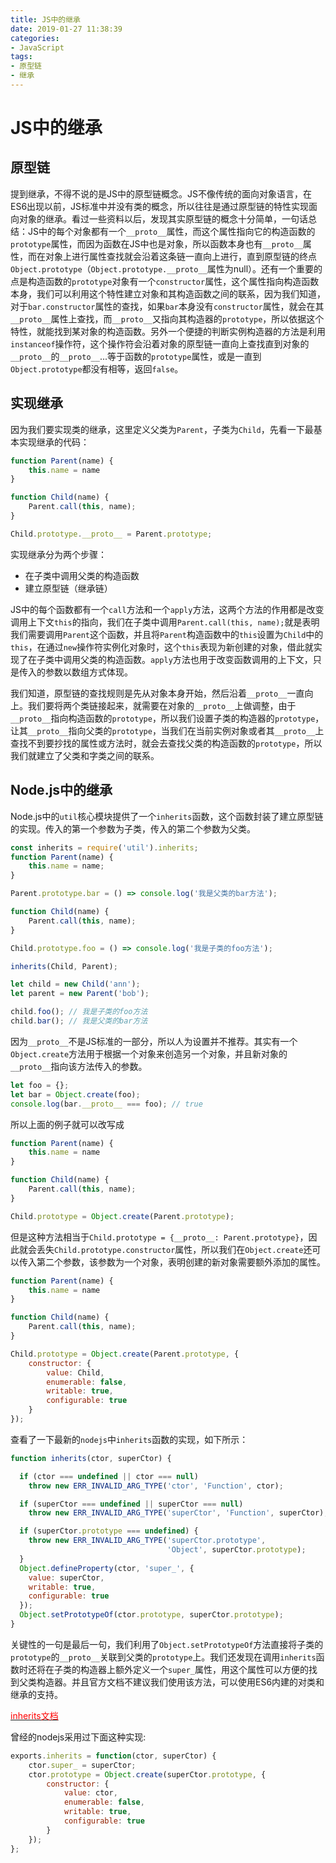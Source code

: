 ```yaml
---
title: JS中的继承
date: 2019-01-27 11:38:39
categories:
- JavaScript
tags:
- 原型链
- 继承
---
```


# JS中的继承

## 原型链

提到继承，不得不说的是JS中的原型链概念。JS不像传统的面向对象语言，在ES6出现以前，JS标准中并没有类的概念，所以往往是通过原型链的特性实现面向对象的继承。看过一些资料以后，发现其实原型链的概念十分简单，一句话总结：JS中的每个对象都有一个`__proto__`属性，而这个属性指向它的构造函数的`prototype`属性，而因为函数在JS中也是对象，所以函数本身也有`__proto__`属性，而在对象上进行属性查找就会沿着这条链一直向上进行，直到原型链的终点`Object.prototype`（`Object.prototype.__proto__`属性为null）。还有一个重要的点是构造函数的`prototype`对象有一个`constructor`属性，这个属性指向构造函数本身，我们可以利用这个特性建立对象和其构造函数之间的联系，因为我们知道，对于`bar.constructor`属性的查找，如果`bar`本身没有`constructor`属性，就会在其`__proto__`属性上查找，而`__proto__`又指向其构造器的`prototype`，所以依据这个特性，就能找到某对象的构造函数。另外一个便捷的判断实例构造器的方法是利用`instanceof`操作符，这个操作符会沿着对象的原型链一直向上查找直到对象的`__proto__`的`__proto__`...等于函数的`prototype`属性，或是一直到`Object.prototype`都没有相等，返回`false`。

<!-- more -->

## 实现继承

因为我们要实现类的继承，这里定义父类为`Parent`，子类为`Child`，先看一下最基本实现继承的代码：
```javascript
function Parent(name) {
    this.name = name
}

function Child(name) {
    Parent.call(this, name);
}

Child.prototype.__proto__ = Parent.prototype;
```

实现继承分为两个步骤：
- 在子类中调用父类的构造函数
- 建立原型链（继承链）

JS中的每个函数都有一个`call`方法和一个`apply`方法，这两个方法的作用都是改变调用上下文`this`的指向，我们在子类中调用`Parent.call(this, name);`就是表明我们需要调用`Parent`这个函数，并且将`Parent`构造函数中的`this`设置为`Child`中的`this`，在通过`new`操作符实例化对象时，这个`this`表现为新创建的对象，借此就实现了在子类中调用父类的构造函数。`apply`方法也用于改变函数调用的上下文，只是传入的参数以数组方式体现。

我们知道，原型链的查找规则是先从对象本身开始，然后沿着`__proto__`一直向上。我们要将两个类链接起来，就需要在对象的`__proto__`上做调整，由于`__proto__`指向构造函数的`prototype`，所以我们设置子类的构造器的`prototype`，让其`__proto__`指向父类的`prototype`，当我们在当前实例对象或者其`__proto__`上查找不到要抄找的属性或方法时，就会去查找父类的构造函数的`prototype`，所以我们就建立了父类和字类之间的联系。

## Node.js中的继承

Node.js中的`util`核心模块提供了一个`inherits`函数，这个函数封装了建立原型链的实现。传入的第一个参数为子类，传入的第二个参数为父类。

```javascript
const inherits = require('util').inherits;
function Parent(name) {
    this.name = name;
}

Parent.prototype.bar = () => console.log('我是父类的bar方法');

function Child(name) {
    Parent.call(this, name);
}

Child.prototype.foo = () => console.log('我是子类的foo方法');

inherits(Child, Parent);

let child = new Child('ann');
let parent = new Parent('bob');

child.foo(); // 我是子类的foo方法
child.bar(); // 我是父类的bar方法
```

因为`__proto__`不是JS标准的一部分，所以人为设置并不推荐。其实有一个`Object.create`方法用于根据一个对象来创造另一个对象，并且新对象的`__proto__`指向该方法传入的参数。

```javascript
let foo = {};
let bar = Object.create(foo);
console.log(bar.__proto__ === foo); // true
```

所以上面的例子就可以改写成

```javascript
function Parent(name) {
    this.name = name
}

function Child(name) {
    Parent.call(this, name);
}

Child.prototype = Object.create(Parent.prototype);
```

但是这种方法相当于`Child.prototype = {__proto__: Parent.prototype}`，因此就会丢失`Child.prototype.constructor`属性，所以我们在`Object.create`还可以传入第二个参数，该参数为一个对象，表明创建的新对象需要额外添加的属性。
```javascript
function Parent(name) {
    this.name = name
}

function Child(name) {
    Parent.call(this, name);
}

Child.prototype = Object.create(Parent.prototype, {
    constructor: {
        value: Child,
        enumerable: false,
        writable: true,
        configurable: true
    }
});
```
查看了一下最新的`nodejs`中`inherits`函数的实现，如下所示：
```javascript
function inherits(ctor, superCtor) {

  if (ctor === undefined || ctor === null)
    throw new ERR_INVALID_ARG_TYPE('ctor', 'Function', ctor);

  if (superCtor === undefined || superCtor === null)
    throw new ERR_INVALID_ARG_TYPE('superCtor', 'Function', superCtor);

  if (superCtor.prototype === undefined) {
    throw new ERR_INVALID_ARG_TYPE('superCtor.prototype',
                                   'Object', superCtor.prototype);
  }
  Object.defineProperty(ctor, 'super_', {
    value: superCtor,
    writable: true,
    configurable: true
  });
  Object.setPrototypeOf(ctor.prototype, superCtor.prototype);
}
```
关键性的一句是最后一句，我们利用了`Object.setPrototypeOf`方法直接将子类的`prototype`的`__proto__`关联到父类的`prototype`上。我们还发现在调用`inherits`函数时还将在子类的构造器上额外定义一个`super_`属性，用这个属性可以方便的找到父类构造器。并且官方文档不建议我们使用该方法，可以使用ES6内建的对类和继承的支持。

[<span style = "color: red">inherits文档</span>](https://nodejs.org/docs/latest/api/util.html#util_util_inherits_constructor_superconstructor)

曾经的nodejs采用过下面这种实现:
```javascript
exports.inherits = function(ctor, superCtor) {
    ctor.super_ = superCtor;
    ctor.prototype = Object.create(superCtor.prototype, {
        constructor: {
            value: ctor,
            enumerable: false,
            writable: true,
            configurable: true
        }
    });
};
```
